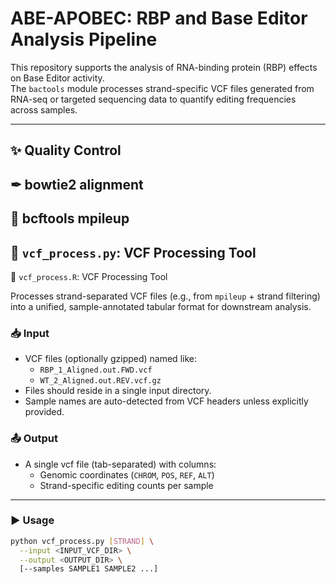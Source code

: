 # ABE-APOBEC: RBP and Base Editor Analysis Pipeline

This repository supports the analysis of RNA-binding protein (RBP) effects on Base Editor activity.  
The `bactools` module processes strand-specific VCF files generated from RNA-seq or targeted sequencing data to quantify editing frequencies across samples.

---
## ✨ Quality Control
## ✒ bowtie2 alignment
## 🧬 bcftools mpileup
## 🧪 `vcf_process.py`: VCF Processing Tool
   🧪 `vcf_process.R`: VCF Processing Tool

Processes strand-separated VCF files (e.g., from `mpileup` + strand filtering) into a unified, sample-annotated tabular format for downstream analysis.

### 📥 Input
- VCF files (optionally gzipped) named like:
  - `RBP_1_Aligned.out.FWD.vcf`
  - `WT_2_Aligned.out.REV.vcf.gz`
- Files should reside in a single input directory.
- Sample names are auto-detected from VCF headers unless explicitly provided.

### 📤 Output
- A single vcf file (tab-separated) with columns:
  - Genomic coordinates (`CHROM`, `POS`, `REF`, `ALT`)
  - Strand-specific editing counts per sample

---

### ▶️ Usage

```bash or powershell
python vcf_process.py [STRAND] \
  --input <INPUT_VCF_DIR> \
  --output <OUTPUT_DIR> \
  [--samples SAMPLE1 SAMPLE2 ...]
 
